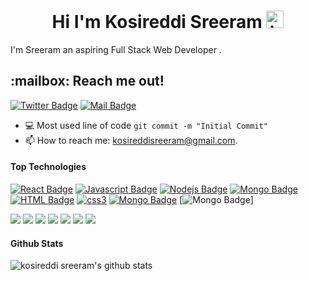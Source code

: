 <h1  style="text-align:center;"> Hi I'm   Kosireddi Sreeram <img src="https://user-images.githubusercontent.com/1303154/88677602-1635ba80-d120-11ea-84d8-d263ba5fc3c0.gif" width="28px" alt="hi"></h1>

I'm Sreeram  an aspiring Full Stack Web Developer .

<h2>:mailbox: Reach me out!</h2>

[![Twitter Badge](https://img.shields.io/badge/-@Kosireddisreeram-1ca0f1?style=flat&labelColor=1ca0f1&logo=twitter&logoColor=white&link=https://twitter.com/kosireddiSreeram)](https://twitter.com/SreeramKosired3)   [![Mail Badge](https://img.shields.io/badge/-kosireddiSreeram-c0392b?style=flat&labelColor=c0392b&logo=gmail&logoColor=white)](mailto:kosireddisreeram@gmail.com)
- :computer: Most used line of code `git commit -m "Initial Commit"`
- 📫 How to reach me: kosireddisreeram@gmail.com.
  

#### Top Technologies

<!-- TODO: Make technologies links takes you to repositories -->
[![React Badge](https://img.shields.io/badge/-React-61DBFB?style=for-the-badge&labelColor=black&logo=react&logoColor=61DBFB)](#) [![Javascript Badge](https://img.shields.io/badge/-Javascript-F0DB4F?style=for-the-badge&labelColor=black&logo=javascript&logoColor=fff)](#)  [![Nodejs Badge](https://img.shields.io/badge/-Nodejs-3C873A?style=for-the-badge&labelColor=black&logo=node.js&logoColor=fff)](#)  [![Mongo Badge](https://img.shields.io/badge/-MongoDB-47A248?style=for-the-badge&labelColor=green&logo=MongoDB&logoColor=fff)](#)  [![HTML Badge](https://img.shields.io/badge/-MongoDB-47A248?style=for-the-badge&labelColor=green&logo=MongoDB&logoColor=fff)](#)  [![css3](https://img.shields.io/badge/-css3-1572B6?style=for-the-badge&labelColor=1572B6&logo=CSS3&logoColor=fff)](#)  [![Mongo Badge](https://img.shields.io/badge/-MongoDB-47A248?style=for-the-badge&labelColor=green&logo=MongoDB&logoColor=fff)](#)  [![Mongo Badge](https://img.shields.io/badge/-MongoDB-47A248?style=for-the-badge&labelColor=green&logo=MongoDB&logoColor=fff)]

<img src="https://img.shields.io/badge/-Javascript-F7DF1E?logo=JavaScript&logoColor=fff">
<img src="https://img.shields.io/badge/-css3-1572B6?logo=CSS3&logoColor=fff">
<img src="https://img.shields.io/badge/-css3-1572B6?logo=CSS3&logoColor=fff"> 
<img src="https://img.shields.io/badge/-css3-1572B6?logo=CSS3&logoColor=fff"> 
<img src="https://img.shields.io/badge/-Bootstrap-7952B3?logo=Bootstrap&logoColor=fff">
<img src="https://img.shields.io/badge/-MongoDB-47A248?logo=MongoDB&logoColor=fff">
<img src="https://img.shields.io/badge/-GitHub-181717?logo=GitHub&logoColor=fff">




#### Github Stats

![kosireddi sreeram's github stats](https://github-readme-stats.vercel.app/api?username=kosireddisreeram&count_private=true&theme=tokyonight)




